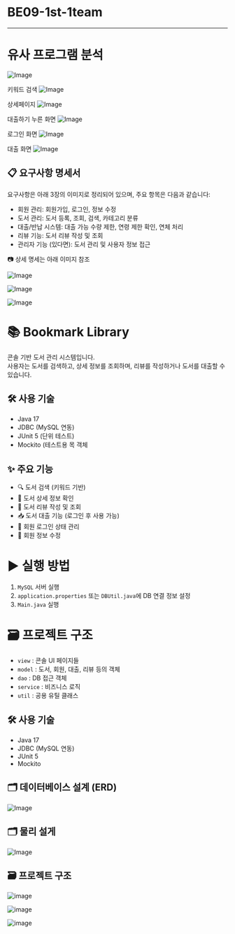 # BE09-1st-1team
---
# 유사 프로그램 분석
![Image](https://github.com/user-attachments/assets/e92183c2-f03e-4d98-924d-da0b5b0e1876)

키워드 검색
![Image](https://github.com/user-attachments/assets/83dccda4-394b-4b1e-ac93-419a77512d2e)

상세페이지
![Image](https://github.com/user-attachments/assets/7ee0107d-41e4-46e3-a2ad-2aaafd15adbb)

대출하기 누른 화면
![Image](https://github.com/user-attachments/assets/3ac7c0ab-989e-4e1d-b210-05bfd0cd4d65)

로그인 화면
![Image](https://github.com/user-attachments/assets/c9f0d112-1acf-4516-9201-695d214d2e19)

대출 화면
![Image](https://github.com/user-attachments/assets/71d54b36-dd73-4a8d-84e2-300163c6259c)

## 📋 요구사항 명세서

요구사항은 아래 3장의 이미지로 정리되어 있으며, 주요 항목은 다음과 같습니다:

- 회원 관리: 회원가입, 로그인, 정보 수정
- 도서 관리: 도서 등록, 조회, 검색, 카테고리 분류
- 대출/반납 시스템: 대출 가능 수량 제한, 연령 제한 확인, 연체 처리
- 리뷰 기능: 도서 리뷰 작성 및 조회
- 관리자 기능 (있다면): 도서 관리 및 사용자 정보 접근

📷 상세 명세는 아래 이미지 참조  

![Image](https://github.com/user-attachments/assets/e8a8b571-a382-426b-902c-89ee5a28a365)

![Image](https://github.com/user-attachments/assets/5d0cf156-dc16-4c7f-b586-5e53803c1c75)

![Image](https://github.com/user-attachments/assets/f7048cba-efd1-4ed3-8e51-03e300faa95e)


# 📚 Bookmark Library

콘솔 기반 도서 관리 시스템입니다.  
사용자는 도서를 검색하고, 상세 정보를 조회하며, 리뷰를 작성하거나 도서를 대출할 수 있습니다.

## 🛠 사용 기술

- Java 17
- JDBC (MySQL 연동)
- JUnit 5 (단위 테스트)
- Mockito (테스트용 목 객체

## ✨ 주요 기능

- 🔍 도서 검색 (키워드 기반)
- 📘 도서 상세 정보 확인
- 💬 도서 리뷰 작성 및 조회
- 📥 도서 대출 기능 (로그인 후 사용 가능)
- 🔐 회원 로그인 상태 관리
- 🔐 회원 정보 수정

# ▶️ 실행 방법
1. `MySQL` 서버 실행
2. `application.properties` 또는 `DBUtil.java`에 DB 연결 정보 설정
3. `Main.java` 실행

# 🗃️ 프로젝트 구조
- `view` : 콘솔 UI 페이지들
- `model` : 도서, 회원, 대출, 리뷰 등의 객체
- `dao` : DB 접근 객체
- `service` : 비즈니스 로직
- `util` : 공용 유틸 클래스

## 🛠 사용 기술
- Java 17
- JDBC (MySQL 연동)
- JUnit 5
- Mockito

## 🗂 데이터베이스 설계 (ERD)
![Image](https://github.com/user-attachments/assets/844a8291-e67c-4f41-9989-d0eebf7bbc4e)

## 🗂 물리 설게
![Image](https://github.com/user-attachments/assets/0ed6be9a-a11b-4132-bf00-2191fa27e529)

## 🗃️ 프로젝트 구조
![image](https://github.com/user-attachments/assets/a10104c4-45a6-4e0f-9a5d-3555429e0ed5)

![image](https://github.com/user-attachments/assets/b4a7e3df-cc03-41d3-93d9-d0e95946aca4)


![image](https://github.com/user-attachments/assets/4ff87762-ba6e-4867-a886-114928b9abd5)



